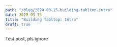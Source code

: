 ```yaml
---
path: "/blog/2020-03-15-building-tabltop-intro"
date: 2020-03-15
title: "Building Tabltop: Intro"
draft: true
---
```


Test post, pls ignore
